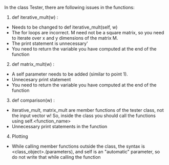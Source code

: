 In the class Tester, there are following issues in the functions: 

1. def iterative_mult(w) :
* Needs to be changed to def iterative_mult(self, w)
* The for loops are incorrect. M need not be a square matrix, so you need to iterate over x and y dimensions of the matrix M. 
* The print statement is unnecessary'
* You need to return the variable you have computed at the end of the function

2. def matrix_mult(w) :
* A self parameter needs to be added (similar to point 1). 
* Unnecesary print statement
* You need to return the variable you have computed at the end of the function

3. def comparison(w) :
* iterative_mult, matrix_mult are member functions of the tester class, not the input vector w! So, inside the class you should call the functions using self.<function_name>
* Unnecessary print statements in the function

4. Plotting
* While calling member functions outside the class, the syntax is <class_object>.<function>(parameters), and self is an "automatic" parameter, so do not write that while calling the function
  
